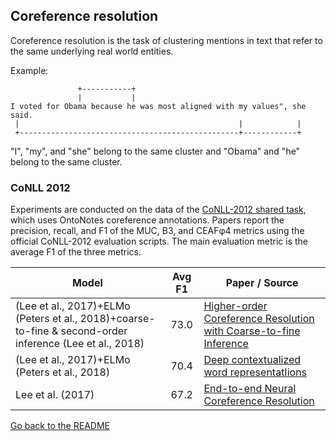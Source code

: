 ## Coreference resolution

Coreference resolution is the task of clustering mentions in text that refer to the same underlying real world entities.

Example:

```
               +-----------+
               |           |
I voted for Obama because he was most aligned with my values", she said.
 |                                                 |            |
 +-------------------------------------------------+------------+
```

"I", "my", and "she" belong to the same cluster and "Obama" and "he" belong to the same cluster.

### CoNLL 2012

Experiments are conducted on the data of the [CoNLL-2012 shared task](http://www.aclweb.org/anthology/W12-4501), which
uses OntoNotes coreference annotations. Papers
report the precision, recall, and F1 of the MUC, B3, and CEAFφ4 metrics using the official
CoNLL-2012 evaluation scripts. The main evaluation metric is the average F1 of the three metrics.

| Model           | Avg F1 |  Paper / Source |
| ------------- | :-----:| --- |
| (Lee et al., 2017)+ELMo (Peters et al., 2018)+coarse-to-fine & second-order inference (Lee et al., 2018) | 73.0 | [Higher-order Coreference Resolution with Coarse-to-fine Inference](http://aclweb.org/anthology/N18-2108) |
| (Lee et al., 2017)+ELMo (Peters et al., 2018) | 70.4 | [Deep contextualized word representatIions](https://arxiv.org/abs/1802.05365) |
| Lee et al. (2017) | 67.2 | [End-to-end Neural Coreference Resolution](https://arxiv.org/abs/1707.07045) |

[Go back to the README](README.md)
